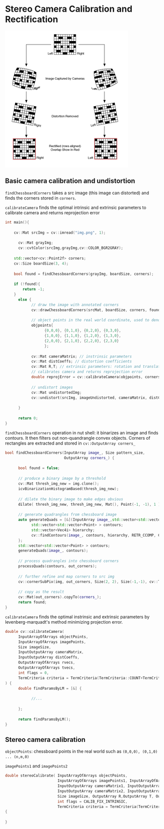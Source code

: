 # Stereo Camera Calibration and Rectification

![camera_cali_proc](imgs/camera_cali_proc.png "camera_cali_proc")

## Basic camera calibration and undistortion

`findChessboardCorners` takes a src image (this image can distorted) and finds the corners stored in `corners`.

`calibrateCamera` finds the optimal intrinsic and extrinsic parameters to calibrate camera and returns reprojection error
```cpp
int main(){

	cv::Mat srcImg = cv::imread("img.png", 1);

      cv::Mat grayImg;
      cv::cvtColor(srcImg,grayImg,cv::COLOR_BGR2GRAY);

	std::vector<cv::Point2f> corners;
	cv::Size boardSize(3, 4);

	bool found = findChessboardCorners(grayImg, boardSize, corners);

	if (!found){
		return -1;
	}
      else {
            // draw the image with annotated corners
            cv::drawChessboardCorners(srcMat, boardSize, corners, found);

            // object points in the real world coordinate, used to denote 3-d corner point coordinate; real world point (x, y) coordinates should correlate to chessboard corner points in terms of relative positions; since real world mapping to camera image is scalable, we can set real world points to (0,0), (0,1) ..., etc.; it is assumed projected on the z=0 real world coordinate
            objpoints{
                  {0,0,0}, {0,1,0}, {0,2,0}, {0,3,0}, 
                  {1,0,0}, {1,1,0}, {1,2,0}, {1,3,0}, 
                  {2,0,0}, {2,1,0}, {2,2,0}, {2,3,0}
                  };

            cv::Mat cameraMatrix; // instrinsic parameters
            cv::Mat distCoeffs; // distortion coefficients
            cv::Mat R,T; // extrinsic parameters: rotation and translation
            // calibrates camera and returns reprojection error
            double reprojError = cv::calibrateCamera(objpoints, corners, cv::Size(grayImg.rows,gray.cols), cameraMatrix, distCoeffs, R, T);

            // undistort images
            cv::Mat undistortedImg;
            cv::undistort(srcImg, imageUndistorted, cameraMatrix, distCoeffs);

      }

      return 0;
}
```

`findChessboardCorners` operation in nut shell: it binarizes an image and finds contours. It then filters out non-quandrangle convex objects. Corners of rectangles are extracted and stored in `cv::OutputArray corners_`

```cpp
bool findChessboardCorners(InputArray image_, Size pattern_size,
                           OutputArray corners_) {

      bool found = false;

      // produce a binary image by a threshold
      cv::Mat thresh_img_new = img.clone();
      icvBinarizationHistogramBased(thresh_img_new); 

      // dilate the binary image to make edges obvious
      dilate( thresh_img_new, thresh_img_new, Mat(), Point(-1, -1), 1 );

      // generate quadrangles from chessboard image   
      auto generateQuads = [&](InputArray image_,std::vector<std::vector<Point> > contours) {
            std::vector<std::vector<Point> > contours;
            std::vector<Vec4i> hierarchy;
            cv::findContours(image_, contours, hierarchy, RETR_CCOMP, CHAIN_APPROX_SIMPLE);
      };
      std::vector<std::vector<Point> > contours;
      generateQuads(image_, contours);

      // process quadrangles into chessboard corners
      processQuads(contours, out_corners);

      // further refine and map corners to src img
      cv::cornerSubPix(img, out_corners, Size(2, 2), Size(-1,-1), cv::TermCriteria(TermCriteria::EPS + TermCriteria::MAX_ITER, 15, 0.1));

      // copy as the result
      cv::Mat(out_corners).copyTo(corners_);
      return found;
}
```

`calibrateCamera` finds the optimal instrinsic and extrinsic parameters by levenberg-marquadt's method minimizing projection error.
```cpp
double cv::calibrateCamera(
      InputArrayOfArrays objectPoints,
      InputArrayOfArrays imagePoints,
      Size imageSize,
      InputOutputArray cameraMatrix,
      InputOutputArray distCoeffs,
      OutputArrayOfArrays rvecs,
      OutputArrayOfArrays tvecs,
      int flags = 0,
      TermCriteria criteria = TermCriteria(TermCriteria::COUNT+TermCriteria::EPS, 30, DBL_EPSILON) 
) {
      double findParamsByLM = [&] {

            //...

      };

      return findParamsByLM();
}
```

## Stereo camera calibration

`objectPoints`: chessboard points in the real world such as `(0,0,0), (0,1,0) ... (n,m,0)`

`imagePoints1` and `imagePoints2`

```cpp
double stereoCalibrate( InputArrayOfArrays objectPoints,
                        InputArrayOfArrays imagePoints1, InputArrayOfArrays imagePoints2,
                        InputOutputArray cameraMatrix1, InputOutputArray distCoeffs1,
                        InputOutputArray cameraMatrix2, InputOutputArray distCoeffs2,
                        Size imageSize, OutputArray R,OutputArray T, OutputArray E, OutputArray F,
                        int flags = CALIB_FIX_INTRINSIC,
                        TermCriteria criteria = TermCriteria(TermCriteria::COUNT+TermCriteria::EPS, 30, 1e-6) )
{

}
```